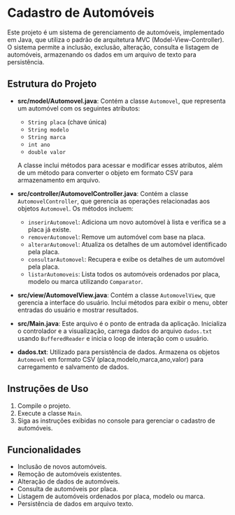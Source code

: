 # Cadastro de Automóveis

Este projeto é um sistema de gerenciamento de automóveis, implementado em Java, que utiliza o padrão de arquitetura MVC (Model-View-Controller). O sistema permite a inclusão, exclusão, alteração, consulta e listagem de automóveis, armazenando os dados em um arquivo de texto para persistência.

## Estrutura do Projeto

- **src/model/Automovel.java**: Contém a classe `Automovel`, que representa um automóvel com os seguintes atributos:
  - `String placa` (chave única)
  - `String modelo`
  - `String marca`
  - `int ano`
  - `double valor`
  
  A classe inclui métodos para acessar e modificar esses atributos, além de um método para converter o objeto em formato CSV para armazenamento em arquivo.

- **src/controller/AutomovelController.java**: Contém a classe `AutomovelController`, que gerencia as operações relacionadas aos objetos `Automovel`. Os métodos incluem:
  - `inserirAutomovel`: Adiciona um novo automóvel à lista e verifica se a placa já existe.
  - `removerAutomovel`: Remove um automóvel com base na placa.
  - `alterarAutomovel`: Atualiza os detalhes de um automóvel identificado pela placa.
  - `consultarAutomovel`: Recupera e exibe os detalhes de um automóvel pela placa.
  - `listarAutomoveis`: Lista todos os automóveis ordenados por placa, modelo ou marca utilizando `Comparator`.

- **src/view/AutomovelView.java**: Contém a classe `AutomovelView`, que gerencia a interface do usuário. Inclui métodos para exibir o menu, obter entradas do usuário e mostrar resultados.

- **src/Main.java**: Este arquivo é o ponto de entrada da aplicação. Inicializa o controlador e a visualização, carrega dados do arquivo `dados.txt` usando `BufferedReader` e inicia o loop de interação com o usuário.

- **dados.txt**: Utilizado para persistência de dados. Armazena os objetos `Automovel` em formato CSV (placa,modelo,marca,ano,valor) para carregamento e salvamento de dados.

## Instruções de Uso

1. Compile o projeto.
2. Execute a classe `Main`.
3. Siga as instruções exibidas no console para gerenciar o cadastro de automóveis.

## Funcionalidades

- Inclusão de novos automóveis.
- Remoção de automóveis existentes.
- Alteração de dados de automóveis.
- Consulta de automóveis por placa.
- Listagem de automóveis ordenados por placa, modelo ou marca.
- Persistência de dados em arquivo texto.